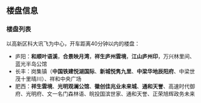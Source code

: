 ## 楼盘信息

### 楼盘列表

以高新区科大讯飞为中心，开车距离40分钟以内的楼盘：
- 庐阳：**和顺叶语溪**，**合景映月湾**，**祥生庐州雲境**，**江山庐州印**，万兴林里间、蓝光半岛公馆
- 长丰：岗集镇（**中国铁建悦湖国际**、**新城悦隽九里**、**中梁华地辰阳府**、中梁世茂十里晴川）、祥和中央广场
- 肥西：**祥生雲境**、**光明观澜公馆**、**徽创佳兆业未来城**、**通和天誉**、高速时代御府、光明府、文一名门森林语、皖投国滨世家、通和天誉、正荣旭辉政务未来



